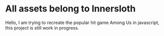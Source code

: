 # All assets belong to Innersloth
Hello, I am trying to recreate the popular hit game Among Us in javascript, this project is still work in progress.
